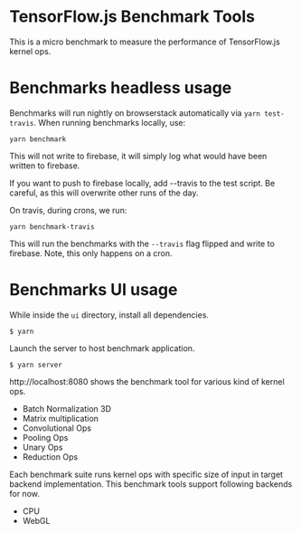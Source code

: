 TensorFlow.js Benchmark Tools
=====

This is a micro benchmark to measure the performance of TensorFlow.js kernel ops.

# Benchmarks headless usage

Benchmarks will run nightly on browserstack automatically via `yarn test-travis`.
When running benchmarks locally, use:

`yarn benchmark`

This will not write to firebase, it will simply log what would have been written
to firebase.

If you want to push to firebase locally, add --travis to the test script. Be
careful, as this will overwrite other runs of the day.

On travis, during crons, we run:

`yarn benchmark-travis`

This will run the benchmarks with the `--travis` flag flipped and write to
firebase. Note, this only happens on a cron.

# Benchmarks UI usage

While inside the `ui` directory, install all dependencies.

```
$ yarn
```

Launch the server to host benchmark application.

```
$ yarn server
```

http://localhost:8080 shows the benchmark tool for various kind of kernel ops.

- Batch Normalization 3D
- Matrix multiplication
- Convolutional Ops
- Pooling Ops
- Unary Ops
- Reduction Ops

Each benchmark suite runs kernel ops with specific size of input in target backend implementation. This benchmark tools support following backends for now.

- CPU
- WebGL

